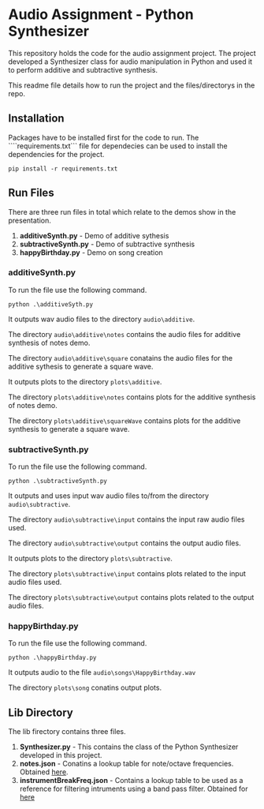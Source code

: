 # Audio Assignment - Python Synthesizer
This repository holds the code for the audio assignment project. 
The project developed a Synthesizer class for audio manipulation in Python and used it to perform additive and subtractive synthesis. 

This readme file details how to run the project and the files/directorys in the repo. 

## Installation
Packages have to be installed first for the code to run. The ````requirements.txt``` file for dependecies can be used to install the dependencies for the project. 

```
pip install -r requirements.txt
```

## Run Files 
There are three run files in total which relate to the demos show in the presentation.

1. **additiveSynth.py** - Demo of additive sythesis 
2. **subtractiveSynth.py** - Demo of subtractive synthesis
3. **happyBirthday.py** - Demo on song creation 

### additiveSynth.py
To run the file use the following command. 
```
python .\additiveSyth.py
```
It outputs wav audio files to the directory `audio\additive`.

The directory `audio\additive\notes` contains the audio files for additive synthesis of notes demo. 

The directory `audio\additive\square` conatains the audio files for the additive sythesis to generate a square wave.

It outputs plots to the directory `plots\additive`.

The directory `plots\additive\notes` contains plots for the additive synthesis of notes demo.

The directory `plots\additive\squareWave` contains plots for the additive synthesis to generate a square wave. 

### subtractiveSynth.py 
To run the file use the following command. 
```
python .\subtractiveSynth.py 
```
It outputs and uses input wav audio files to/from the directory `audio\subtractive`.

The directory `audio\subtractive\input` contains the input raw audio files used. 

The directory `audio\subtractive\output` contains the output audio files. 

It outputs plots to the directory `plots\subtractive`.

The directory `plots\subtractive\input` contains plots related to the input audio files used. 

The directory `plots\subtractive\output` contains plots related to the output audio files.

### happyBirthday.py
To run the file use the following command. 
```
python .\happyBirthday.py 
```
It outputs audio to the file `audio\songs\HappyBirthday.wav`

The directory `plots\song` conatins output plots. 

## Lib Directory 
The lib firectory contains three files. 

1. **Synthesizer.py** - This contains the class of the Python Synthesizer developed in this project. 
2. **notes.json**     - Conatins a lookup table for note/octave frequencies. Obtained [here](https://gist.github.com/i-Robi/8684800).
3. **instrumentBreakFreq.json** - Contains a lookup table to be used as a reference for filtering intruments using a band pass filter. Obtained for [here](https://www.zytrax.com/tech/audio/audio.html)